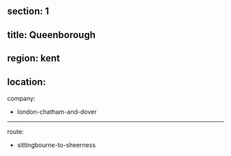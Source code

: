 section: 1
----
title: Queenborough
----
region: kent
----
location: 
----
company:
- london-chatham-and-dover
----
route:
- sittingbourne-to-sheerness

